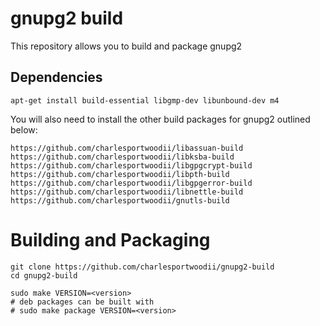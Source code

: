 # gnupg2 build

This repository allows you to build and package gnupg2

## Dependencies

```
apt-get install build-essential libgmp-dev libunbound-dev m4
```

You will also need to install the other build packages for gnupg2 outlined below:

```
https://github.com/charlesportwoodii/libassuan-build
https://github.com/charlesportwoodii/libksba-build
https://github.com/charlesportwoodii/libgpgcrypt-build
https://github.com/charlesportwoodii/libpth-build
https://github.com/charlesportwoodii/libgpgerror-build
https://github.com/charlesportwoodii/libnettle-build
https://github.com/charlesportwoodii/gnutls-build
```

# Building and Packaging
```
git clone https://github.com/charlesportwoodii/gnupg2-build
cd gnupg2-build

sudo make VERSION=<version>
# deb packages can be built with
# sudo make package VERSION=<version>
```
